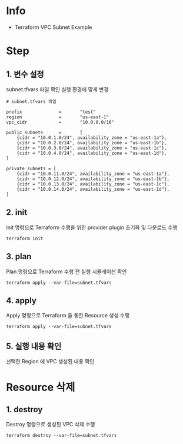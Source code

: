 # Info
* Terraform VPC Subnet Example
[]("./02-subnet-diagram.png")

# Step

## 1. 변수 설정
subnet.tfvars 파일 확인 
실행 환경에 맞게 변경  

```
# subnet.tfvars 파일

prefix              =       "test"
region              =       "us-east-1"
vpc_cidr            =       "10.0.0.0/16"

public_subnets      =       [
    {cidr = "10.0.1.0/24", availability_zone = "us-east-1a"},
    {cidr = "10.0.2.0/24", availability_zone = "us-east-1b"},
    {cidr = "10.0.3.0/24", availability_zone = "us-east-1c"},
    {cidr = "10.0.4.0/24", availability_zone = "us-east-1d"},
]

private_subnets = [
    {cidr = "10.0.11.0/24", availability_zone = "us-east-1a"},
    {cidr = "10.0.12.0/24", availability_zone = "us-east-1b"},
    {cidr = "10.0.13.0/24", availability_zone = "us-east-1c"},
    {cidr = "10.0.14.0/24", availability_zone = "us-east-1d"},
]
```

## 2. init  
Init 명령으로 Terraform 수행을 위한 provider plugin 초기화 및 다운로드 수행

```
terraform init
```

## 3. plan  
Plan 명령으로 Terraform 수행 전 실행 시뮬레이션 확인
```
terraform apply --var-file=subnet.tfvars
```  

## 4. apply  
Apply 명령으로 Terraform 을 통한 Resource 생성 수행
```
terraform apply --var-file=subnet.tfvars
```  

## 5. 실행 내용 확인
선택한 Region 에 VPC 생성된 내용 확인 


# Resource 삭제

## 1. destroy
Destroy 명령으로 생성된 VPC 삭제 수행
```
terraform destroy --var-file=subnet.tfvars
```

